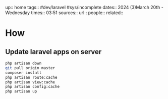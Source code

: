 up:: home
tags:: #dev/laravel #sys/incomplete
dates:: 2024 (3)March 20th - Wednesday
times:: 03:51
sources:: 
url:: 
people::
related:: 

# How

## Update laravel apps on server
```sh
php artisan down
git pull origin master
composer install
php artisan route:cache
php artisan view:cache
php artisan config:cache
php artisan up
```


